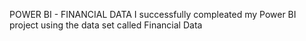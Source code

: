 POWER BI - FINANCIAL DATA
I successfully compleated my Power BI project using the data set called Financial Data
